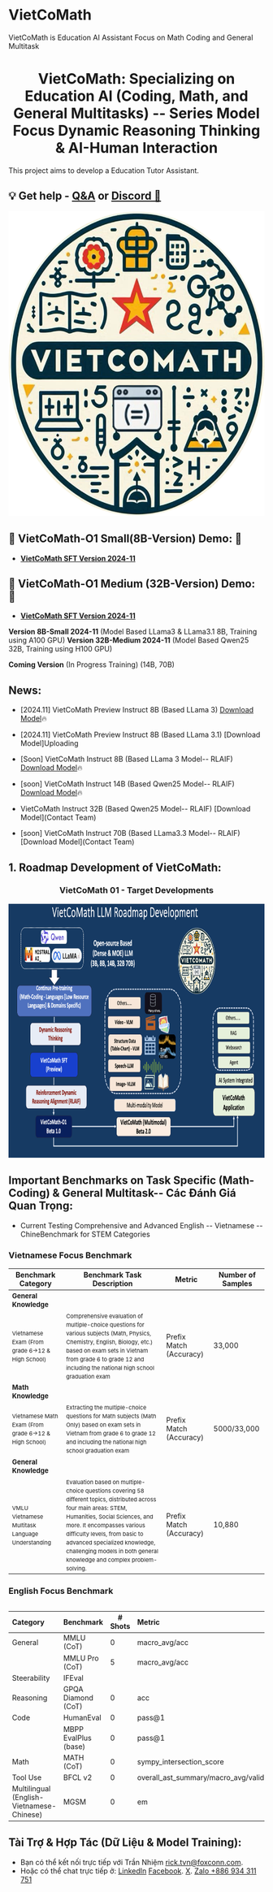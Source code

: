 # VietCoMath
VietCoMath is Education AI Assistant Focus on Math Coding and General Multitask



<h1 align="center">
  <span> VietCoMath: Specializing on Education AI (Coding, Math, and General Multitasks) -- Series Model Focus Dynamic Reasoning Thinking & AI-Human Interaction</span>
</h1>

This project aims to develop a Education Tutor Assistant.
## 💡 Get help - [Q&A](https://github.com/TranNhiem/Vietnamese_LLMs/discussions) or [Discord 💬](https://discord.gg/ygkgPNSx)


<div align="center">
     <img width="auto" height="600px" src="./VietComath_logo.png"/>
</div>


## 🚨 VietCoMath-O1 Small(8B-Version) Demo: 🚨
+ [**VietCoMath SFT Version 2024-11**](http://140.115.53.106:8887/)

## 🚨 VietCoMath-O1 Medium (32B-Version) Demo: 🚨
+ [**VietCoMath SFT Version 2024-11**](http://140.115.53.106:7777/)

**Version 8B-Small 2024-11** (Model Based LLama3 &  LLama3.1 8B, Training using A100 GPU)
**Version 32B-Medium 2024-11** (Model Based Qwen25 32B, Training using H100 GPU)

**Coming Version** (In Progress Training)  (14B, 70B)
  
## News: 
+ [2024.11] VietCoMath Preview Instruct 8B (Based LLama 3) [Download Model](https://huggingface.co/collections/VietnamAIHub/vietcomath-o1-6751ab2514bae121c806309f)🔥
+ [2024.11] VietCoMath Preview Instruct 8B (Based LLama 3.1) [Download Model]Uploading

+ [Soon] VietCoMath Instruct 8B (Based LLama 3 Model-- RLAIF) [Download Model](SOON)🔥
+ [soon] VietCoMath Instruct 14B (Based Qwen25  Model-- RLAIF) [Download Model](SOON)🔥
  
+ VietCoMath Instruct 32B (Based Qwen25  Model-- RLAIF) [Download Model](Contact Team)
+ [soon] VietCoMath Instruct 70B (Based LLama3.3  Model-- RLAIF) [Download Model](Contact Team)


## 1. Roadmap Development of VietCoMath: 

<h3 align="center">
  <span> VietCoMath 01 - Target Developments </span>
</h3>

<div align="center">
     <img width="auto" height="500px" src="./VietCoMath_Roadmap.png"/>
</div>

## Important Benchmarks on Task Specific (Math-Coding) & General Multitask-- Các Đánh Giá Quan Trọng: 

+ Current Testing Comprehensive and Advanced English -- Vietnamese -- ChineBenchmark for STEM Categories
  
### Vietnamese Focus Benchmark 

| Benchmark Category                     | Benchmark Task Description                       | Metric     | Number of Samples |
|----------------------------------------|--------------------------------------------------|------------|-------------------|
| **<span style="font-size:13px">General Knowledge</span>**                  |                                                  |            |                   |
| <span style="font-size:11px">Vietnamese Exam (From grade 6->12 & High School)</span> | <span style="font-size:11px">Comprehensive evaluation of multiple-choice questions for various subjects (Math, Physics, Chemistry, English, Biology, etc.) based on exam sets in Vietnam from grade 6 to grade 12 and including the national high school graduation exam</span> | Prefix Match (Accuracy) | 33,000 |
| **<span style="font-size:13px">Math Knowledge</span>**                  |                                                  |            |                   |
| <span style="font-size:11px">Vietnamese Math Exam (From grade 6->12 & High School)</span> | <span style="font-size:11px">Extracting the multiple-choice questions for Math subjects (Math Only) based on exam sets in Vietnam from grade 6 to grade 12 and including the national high school graduation exam</span> | Prefix Match (Accuracy) | 5000/33,000|
| **<span style="font-size:13px">General Knowledge</span>**                  |                                                  |            |                   |
| <span style="font-size:11px">VMLU Vietnamese Multitask Language Understanding</span> | <span style="font-size:11px">Evaluation based on multiple-choice questions covering 58 different topics, distributed across four main areas: STEM, Humanities, Social Sciences, and more. It encompasses various difficulty levels, from basic to advanced specialized knowledge, challenging models in both general knowledge and complex problem-solving.</span> | Prefix Match (Accuracy) | 10,880 |

### English Focus Benchmark 

## 

| Category | Benchmark | \# Shots | Metric | 
| :---- | :---- | ----- | :---- |
| General | MMLU (CoT) | 0 | macro\_avg/acc |
|  | MMLU Pro (CoT) | 5 | macro\_avg/acc | 
| Steerability | IFEval |  |  |
| Reasoning | GPQA Diamond (CoT) | 0 | acc | 
| Code | HumanEval | 0 | pass@1 |
|  | MBPP EvalPlus (base) | 0 | pass@1 | 
| Math | MATH (CoT) | 0 | sympy\_intersection\_score |
| Tool Use | BFCL v2 | 0 | overall\_ast\_summary/macro\_avg/valid | 
| Multilingual (English-Vietnamese-Chinese) | MGSM | 0 | em | 
## 



## Tài Trợ & Hợp Tác (Dữ Liệu & Model Training):
  - Bạn có thể kết nối trực tiếp với Trần Nhiệm [rick.tvn@foxconn.com]().
  - Hoặc có thể chat trực tiếp ở: [LinkedIn](https://www.linkedin.com/in/tran-nhiem-ab1851125/) [Facebook](https://www.facebook.com/jean.tran.336). [X](https://twitter.com/TranRick2). [Zalo +886 934 311 751]()


